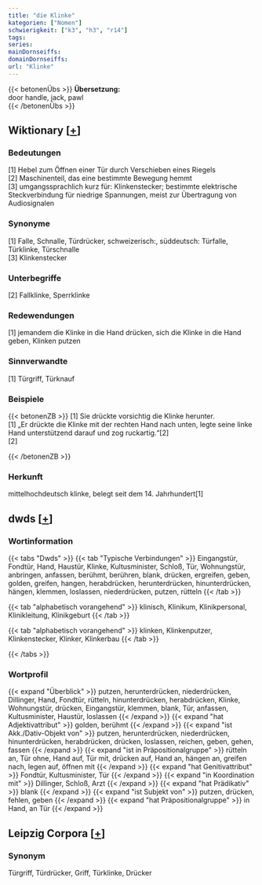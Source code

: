 ```yaml
---
title: "die Klinke"
kategorien: ["Nomen"]
schwierigkeit: ["k3", "h3", "r14"]
tags:
series:
mainDornseiffs:
domainDornseiffs:
url: "Klinke"
---
```


{{< betonenÜbs >}}
**Übersetzung:**  
door handle, jack, pawl  
{{< /betonenÜbs >}}

## Wiktionary [[+](https://de.wiktionary.org/wiki/Klinke)]

### Bedeutungen
[1] Hebel zum Öffnen einer Tür durch Verschieben eines Riegels  
[2] Maschinenteil, das eine bestimmte Bewegung hemmt  
[3] umgangssprachlich kurz für: Klinkenstecker; bestimmte elektrische Steckverbindung für niedrige Spannungen, meist zur Übertragung von Audiosignalen  

### Synonyme
[1] Falle, Schnalle, Türdrücker, schweizerisch:, süddeutsch: Türfalle, Türklinke, Türschnalle  
[3] Klinkenstecker  

### Unterbegriffe
[2] Fallklinke, Sperrklinke  

### Redewendungen
[1] jemandem die Klinke in die Hand drücken, sich die Klinke in die Hand geben, Klinken putzen  

### Sinnverwandte
[1] Türgriff, Türknauf  

### Beispiele
{{< betonenZB >}}
[1] Sie drückte vorsichtig die Klinke herunter.  
[1] „Er drückte die Klinke mit der rechten Hand nach unten, legte seine linke Hand unterstützend darauf und zog ruckartig.“[2]  
[2]  

{{< /betonenZB >}}
### Herkunft
mittelhochdeutsch klinke, belegt seit dem 14. Jahrhundert[1]  



## dwds [[+](https://www.dwds.de/wb/Klinke)]

### Wortinformation
{{< tabs "Dwds" >}}
{{< tab "Typische Verbindungen" >}}
Eingangstür, Fondtür, Hand, Haustür, Klinke, Kultusminister, Schloß, Tür, Wohnungstür, anbringen, anfassen, berühmt, berühren, blank, drücken, ergreifen, geben, golden, greifen, hangen, herabdrücken, herunterdrücken, hinunterdrücken, hängen, klemmen, loslassen, niederdrücken, putzen, rütteln
{{< /tab >}}

{{< tab "alphabetisch vorangehend" >}}
klinisch, Klinikum, Klinikpersonal, Klinikleitung, Klinikgeburt
{{< /tab >}}

{{< tab "alphabetisch vorangehend" >}}
klinken, Klinkenputzer, Klinkenstecker, Klinker, Klinkerbau
{{< /tab >}}

{{< /tabs >}}

### Wortprofil
{{< expand "Überblick" >}} putzen, herunterdrücken, niederdrücken, Dillinger, Hand, Fondtür, rütteln, hinunterdrücken, herabdrücken, Klinke, Wohnungstür, drücken, Eingangstür, klemmen, blank, Tür, anfassen, Kultusminister, Haustür, loslassen {{< /expand >}}
{{< expand "hat Adjektivattribut" >}} golden, berühmt {{< /expand >}}
{{< expand "ist Akk./Dativ-Objekt von" >}} putzen, herunterdrücken, niederdrücken, hinunterdrücken, herabdrücken, drücken, loslassen, reichen, geben, gehen, fassen {{< /expand >}}
{{< expand "ist in Präpositionalgruppe" >}} rütteln an, Tür ohne, Hand auf, Tür mit, drücken auf, Hand an, hängen an, greifen nach, legen auf, öffnen mit {{< /expand >}}
{{< expand "hat Genitivattribut" >}} Fondtür, Kultusminister, Tür {{< /expand >}}
{{< expand "in Koordination mit" >}} Dillinger, Schloß, Arzt {{< /expand >}}
{{< expand "hat Prädikativ" >}} blank {{< /expand >}}
{{< expand "ist Subjekt von" >}} putzen, drücken, fehlen, geben {{< /expand >}}
{{< expand "hat Präpositionalgruppe" >}} in Hand, an Tür {{< /expand >}}

## Leipzig Corpora [[+](https://corpora.uni-leipzig.de/en/res?word=Klinke&corpusId=deu_newscrawl-public_2018)]


### Synonym
Türgriff, Türdrücker, Griff, Türklinke, Drücker

